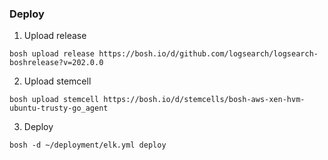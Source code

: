 ### Deploy

1. Upload release
```
bosh upload release https://bosh.io/d/github.com/logsearch/logsearch-boshrelease?v=202.0.0
``` 

2. Upload stemcell
```
bosh upload stemcell https://bosh.io/d/stemcells/bosh-aws-xen-hvm-ubuntu-trusty-go_agent
```

3. Deploy
```
bosh -d ~/deployment/elk.yml deploy
```
